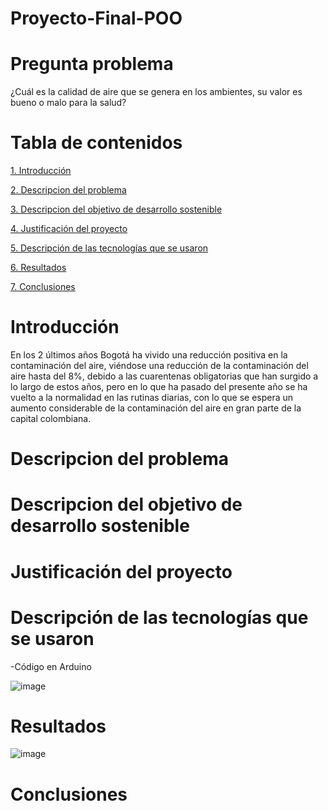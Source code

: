 # Proyecto-Final-POO
# Pregunta problema
¿Cuál es la calidad de aire que se genera en los ambientes, su valor es bueno o malo para la salud?
# Tabla de contenidos  
[1. Introducción](#introduccion)

[2. Descripcion del problema](#descripcion-del-problema)

[3. Descripcion del objetivo de desarrollo sostenible](descripcion-del-objetivo-de-desarrollo-sostenible)

[4. Justificación del proyecto](#justificacion-del-proyecto)

[5. Descripción de las tecnologías que se usaron](#descripcion-de-las-tecnologias-que-se-usaron)

[6. Resultados](#resultados)

[7. Conclusiones](#conclusiones)

# Introducción
En los 2 últimos años Bogotá ha vivido una reducción positiva en la contaminación del aire, viéndose una reducción de la contaminación del aire hasta del 8%, debido a las cuarentenas obligatorias que han surgido a lo largo de estos años, pero en lo que ha pasado del presente año se ha vuelto a la normalidad en las rutinas diarias, con lo que se espera un aumento considerable de la contaminación del aire en gran parte de la capital colombiana.

# Descripcion del problema

# Descripcion del objetivo de desarrollo sostenible

# Justificación del proyecto

# Descripción de las tecnologías que se usaron
-Código en Arduino

![image](https://user-images.githubusercontent.com/99050162/160029941-34e198f0-a737-40f8-b47d-ad94ba116d00.png)

# Resultados
![image](https://user-images.githubusercontent.com/99050162/160036162-550aa2fe-419a-48b8-8be2-f6e80cfafc47.png)

# Conclusiones
